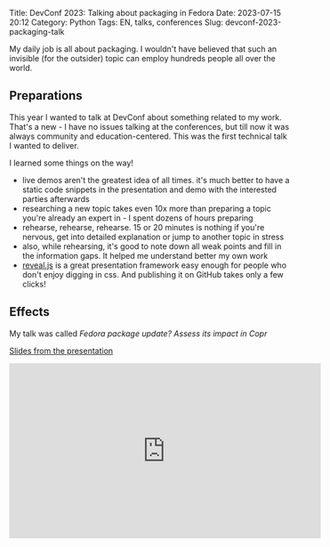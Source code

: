 Title: DevConf 2023: Talking about packaging in Fedora
Date: 2023-07-15 20:12
Category: Python
Tags: EN, talks, conferences
Slug: devconf-2023-packaging-talk

My daily job is all about packaging.
I wouldn't have believed that such an invisible (for the outsider) topic can employ hundreds people all over the world.

## Preparations

This year I wanted to talk at DevConf about something related to my work.
That's a new - I have no issues talking at the conferences, but till now it was always community and education-centered.
This was the first technical talk I wanted to deliver.

I learned some things on the way!

- live demos aren't the greatest idea of all times. it's much better to have a static code snippets in the presentation and demo with the interested parties afterwards
- researching a new topic takes even 10x more than preparing a topic you're already an expert in - I spent dozens of hours preparing
- rehearse, rehearse, rehearse. 15 or 20 minutes is nothing if you're nervous, get into detailed explanation or jump to another topic in stress
- also, while rehearsing, it's good to note down all weak points and fill in the information gaps. It helped me understand better my own work
- [reveal.js](https://revealjs.com/) is a great presentation framework easy enough for people who don't enjoy digging in css. And publishing it on GitHub takes only a few clicks!

## Effects

My talk was called _Fedora package update? Assess its impact in Copr_

[Slides from the presentation](https://befeleme.github.io/devconf-2023/)

<center><iframe width="560" height="315" src="https://www.youtube-nocookie.com/embed/qiw773xeI7w?si=joVPxm3CyNPz1mCl" title="YouTube video player" frameborder="0" allow="accelerometer; autoplay; clipboard-write; encrypted-media; gyroscope; picture-in-picture; web-share" allowfullscreen></iframe></center>
